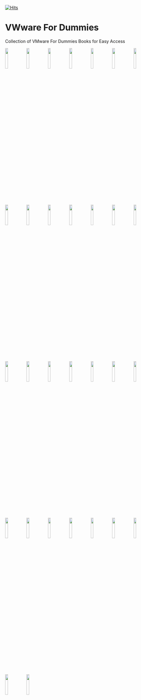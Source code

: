 [![Hits](https://hits.seeyoufarm.com/api/count/incr/badge.svg?url=https%3A%2F%2Fgithub.com%2Fimtrinity94%2Fvmware-for-dummies&count_bg=%235CB425&title_bg=%23555555&icon=github.svg&icon_color=%23E7E7E7&title=hits&edge_flat=false)](https://hits.seeyoufarm.com) <br>
# VWware For Dummies
Collection of VMware For Dummies Books for Easy Access

<img src="https://user-images.githubusercontent.com/7029361/167766212-1ec52cf4-418d-46d9-be8e-50552f383f5e.jpg" width="13%"></img> <img src="https://user-images.githubusercontent.com/7029361/167766220-2c1121ee-8cc0-4b5a-bdd2-e150a69eb0ea.jpg" width="13%"></img> <img src="https://user-images.githubusercontent.com/7029361/167766226-230b8c2f-6604-452c-9b83-502eee9062cb.jpg" width="13%"></img> <img src="https://user-images.githubusercontent.com/7029361/167766229-c2dedc5e-6fb1-42d0-be9c-860c3ad25445.jpg" width="13%"></img> <img src="https://user-images.githubusercontent.com/7029361/167766232-ea9dbf5a-7fc6-40b9-8141-247decf59afe.jpg" width="13%"></img> <img src="https://user-images.githubusercontent.com/7029361/167766235-0a105070-394c-483b-aa4b-50cbe4043b6d.jpg" width="13%"></img> <img src="https://user-images.githubusercontent.com/7029361/167766238-8bb9ef00-5900-45a5-b43c-419a3f1778a9.jpg" width="13%"></img> <img src="https://user-images.githubusercontent.com/7029361/167766242-28845641-d1e4-4706-9312-6f9bbe592787.jpg" width="13%"></img> <img src="https://user-images.githubusercontent.com/7029361/167766244-a33d89d9-3468-4c14-aa77-7ce923d76eac.jpg" width="13%"></img> <img src="https://user-images.githubusercontent.com/7029361/167766247-f05e4842-1b30-41cc-946f-3b400d099307.jpg" width="13%"></img> <img src="https://user-images.githubusercontent.com/7029361/167766248-01334aaf-5dd3-4004-88c9-e89f0a9b55c8.jpg" width="13%"></img> <img src="https://user-images.githubusercontent.com/7029361/167766252-9ca45e23-5af1-4206-85ba-52bf9f420bdf.jpg" width="13%"></img> <img src="https://user-images.githubusercontent.com/7029361/167766259-38c0e554-b4ef-4a61-ac82-d7dad26dd33c.jpg" width="13%"></img> <img src="https://user-images.githubusercontent.com/7029361/167766261-052ac899-43b1-44f4-9bcd-8668442f7cf7.jpg" width="13%"></img> <img src="https://user-images.githubusercontent.com/7029361/167766262-67583a8d-e50e-44f7-a513-4083267dbe1f.jpg" width="13%"></img> <img src="https://user-images.githubusercontent.com/7029361/167766267-8f041d29-430a-4f82-b7a5-b9bb3089c067.jpg" width="13%"></img> <img src="https://user-images.githubusercontent.com/7029361/167766268-3184da89-1d1d-4968-a8b6-bd194cd5f4bf.jpg" width="13%"></img> <img src="https://user-images.githubusercontent.com/7029361/167766269-9a0f426e-667e-4fa0-9597-72c2faff47c0.jpg" width="13%"></img> <img src="https://user-images.githubusercontent.com/7029361/167766271-8441ec77-de54-4ac9-a8b9-a8523c62f049.jpg" width="13%"></img> <img src="https://user-images.githubusercontent.com/7029361/167766275-572a35a4-71c6-4db8-92b6-9ff8ccda144b.jpg" width="13%"></img> <img src="https://user-images.githubusercontent.com/7029361/167766280-1b08d99f-7a76-494c-8e2e-b58b6b6f932a.jpg" width="13%"></img> <img src="https://user-images.githubusercontent.com/7029361/167766281-d2083f34-1199-4c0f-92e4-cc25770fbb1b.jpg" width="13%"></img> <img src="https://user-images.githubusercontent.com/7029361/167766284-e1d992c6-2c9b-4223-a7e3-da8d27eec8b0.jpg" width="13%"></img> <img src="https://user-images.githubusercontent.com/7029361/167766285-1cddec46-ca1e-46cc-9d3b-171f7e7edccd.jpg" width="13%"></img> <img src="https://user-images.githubusercontent.com/7029361/167766287-26923f21-bfbe-464e-8e22-b4610eb427fd.jpg" width="13%"></img> <img src="https://user-images.githubusercontent.com/7029361/167766289-014da4e1-a419-464e-bd63-61f815affde6.jpg" width="13%"></img> <img src="https://user-images.githubusercontent.com/7029361/168513289-5d7c94db-3c57-4720-bd30-26dab2c09ca4.jpg" width="13%"></img> <img src="https://user-images.githubusercontent.com/7029361/168513299-24c08dec-45a9-456c-9c90-252db7737b40.jpg" width="13%"></img>
<img src="https://user-images.githubusercontent.com/7029361/170830039-c59df2bf-2ca5-44bc-8c06-283310b9f490.jpg" width="13%"></img>
<img src="https://user-images.githubusercontent.com/7029361/170830043-ba702ac7-af47-4ebd-a351-ccae6f2df3d1.jpg" width="13%"></img>

